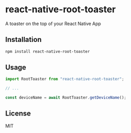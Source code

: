 # react-native-root-toaster

A toaster on the top of your React Native App

## Installation

```sh
npm install react-native-root-toaster
```

## Usage

```js
import RootToaster from "react-native-root-toaster";

// ...

const deviceName = await RootToaster.getDeviceName();
```

## License

MIT
